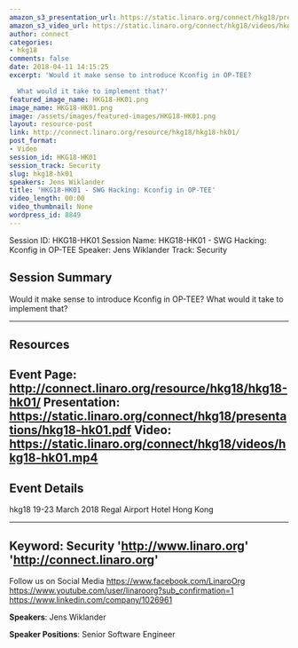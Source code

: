 ```yaml
---
amazon_s3_presentation_url: https://static.linaro.org/connect/hkg18/presentations/hkg18-hk01.pdf
amazon_s3_video_url: https://static.linaro.org/connect/hkg18/videos/hkg18-hk01.mp4
author: connect
categories:
- hkg18
comments: false
date: 2018-04-11 14:15:25
excerpt: 'Would it make sense to introduce Kconfig in OP-TEE?

  What would it take to implement that?'
featured_image_name: HKG18-HK01.png
image_name: HKG18-HK01.png
image: /assets/images/featured-images/HKG18-HK01.png
layout: resource-post
link: http://connect.linaro.org/resource/hkg18/hkg18-hk01/
post_format:
- Video
session_id: HKG18-HK01
session_track: Security
slug: hkg18-hk01
speakers: Jens Wiklander
title: 'HKG18-HK01 - SWG Hacking: Kconfig in OP-TEE'
video_length: 00:00
video_thumbnail: None
wordpress_id: 8849
---
```


Session ID: HKG18-HK01
Session Name: HKG18-HK01 - SWG Hacking: Kconfig in OP-TEE
Speaker: Jens Wiklander
Track: Security


## Session Summary
Would it make sense to introduce Kconfig in OP-TEE?
What would it take to implement that?

---------------------------------------------------
## Resources
Event Page: http://connect.linaro.org/resource/hkg18/hkg18-hk01/
Presentation: https://static.linaro.org/connect/hkg18/presentations/hkg18-hk01.pdf
Video: https://static.linaro.org/connect/hkg18/videos/hkg18-hk01.mp4
 ---------------------------------------------------
## Event Details
hkg18
19-23 March 2018
Regal Airport Hotel Hong Kong

---------------------------------------------------
Keyword: Security
'http://www.linaro.org'
'http://connect.linaro.org'
---------------------------------------------------
Follow us on Social Media
https://www.facebook.com/LinaroOrg
https://www.youtube.com/user/linaroorg?sub_confirmation=1
https://www.linkedin.com/company/1026961

**Speakers**: Jens Wiklander

**Speaker Positions**: Senior Software Engineer
